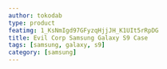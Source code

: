 ```yaml
---
author: tokodab
type: product
featimg: 1_KsNmIgd97GFyzqHjjJH_K1UIt5rRpDG
title: Evil Corp Samsung Galaxy S9 Case
tags: [samsung, galaxy, s9]
category: [samsung]
---
```

